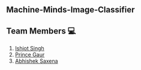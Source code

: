 ## Machine-Minds-Image-Classifier

## Team Members 💻

1. <a href="https://github.com/IshjotSingh97">Ishjot Singh</a>
2. <a href="https://github.com/princegaur707">Prince Gaur</a>
3. <a href="https://github.com/abhisheksaxena1998">Abhishek Saxena</a>
